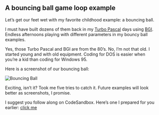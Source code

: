 
## A bouncing ball game loop example

Let’s get our feet wet with my favorite childhood example: a bouncing
ball.

I must have built dozens of them back in my [Turbo
Pascal](https://en.wikipedia.org/wiki/Turbo_Pascal) days using
[BGI](https://en.wikipedia.org/wiki/Borland_Graphics_Interface). Endless
afternoons playing with different parameters in my bouncy ball examples.

Yes, those Turbo Pascal and BGI are from the 80’s. No, I’m not that old.
I started young and with old equipment. Coding for DOS is easier when
you’re a kid than coding for Windows 95.

Here is a screenshot of our bouncing ball:

![Bouncing
Ball](https://raw.githubusercontent.com/Swizec/react-d3js-es6-ebook/2018-version/manuscript/resources/images/es6v2/bouncing-ball.png)

Exciting, isn’t it? Took me five tries to catch it. Future examples will
look better as screenshots, I promise.

I suggest you follow along on CodeSandbox. Here’s one I prepared for you
earlier: [click me](https://codesandbox.io/s/rrwz67jl04)
